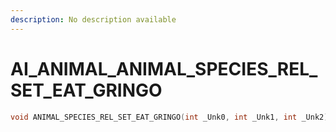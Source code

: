 ```yaml
---
description: No description available 
---
```


# AI_ANIMAL\_ANIMAL_SPECIES_REL_SET_EAT_GRINGO

```cpp
void ANIMAL_SPECIES_REL_SET_EAT_GRINGO(int _Unk0, int _Unk1, int _Unk2);
```